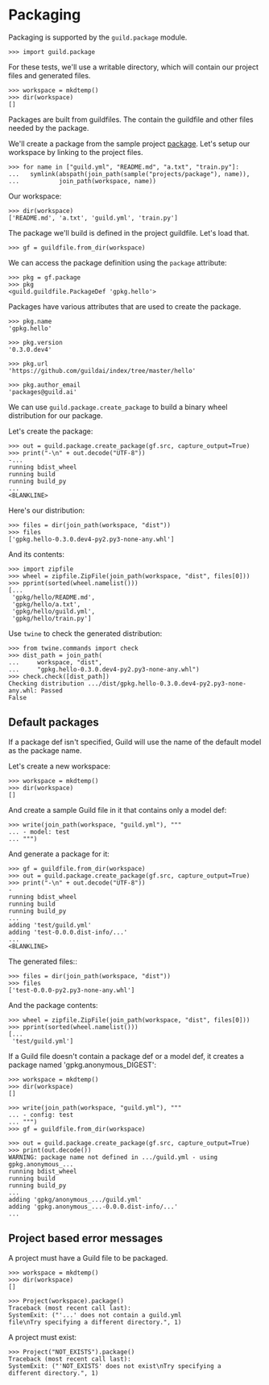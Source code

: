 # Packaging

Packaging is supported by the `guild.package` module.

    >>> import guild.package

For these tests, we'll use a writable directory, which will contain
our project files and generated files.

    >>> workspace = mkdtemp()
    >>> dir(workspace)
    []

Packages are built from guildfiles. The contain the guildfile and
other files needed by the package.

We'll create a package from the sample project
[package](samples/projects/package). Let's setup our workspace by
linking to the project files.

    >>> for name in ["guild.yml", "README.md", "a.txt", "train.py"]:
    ...   symlink(abspath(join_path(sample("projects/package"), name)),
    ...           join_path(workspace, name))

Our workspace:

    >>> dir(workspace)
    ['README.md', 'a.txt', 'guild.yml', 'train.py']

The package we'll build is defined in the project guildfile. Let's
load that.

    >>> gf = guildfile.from_dir(workspace)

We can access the package definition using the `package` attribute:

    >>> pkg = gf.package
    >>> pkg
    <guild.guildfile.PackageDef 'gpkg.hello'>

Packages have various attributes that are used to create the package.

    >>> pkg.name
    'gpkg.hello'

    >>> pkg.version
    '0.3.0.dev4'

    >>> pkg.url
    'https://github.com/guildai/index/tree/master/hello'

    >>> pkg.author_email
    'packages@guild.ai'

We can use `guild.package.create_package` to build a binary wheel
distribution for our package.

Let's create the package:

    >>> out = guild.package.create_package(gf.src, capture_output=True)
    >>> print("-\n" + out.decode("UTF-8"))
    -...
    running bdist_wheel
    running build
    running build_py
    ...
    <BLANKLINE>

Here's our distribution:

    >>> files = dir(join_path(workspace, "dist"))
    >>> files
    ['gpkg.hello-0.3.0.dev4-py2.py3-none-any.whl']

And its contents:

    >>> import zipfile
    >>> wheel = zipfile.ZipFile(join_path(workspace, "dist", files[0]))
    >>> pprint(sorted(wheel.namelist()))
    [...
     'gpkg/hello/README.md',
     'gpkg/hello/a.txt',
     'gpkg/hello/guild.yml',
     'gpkg/hello/train.py']

Use `twine` to check the generated distribution:

    >>> from twine.commands import check
    >>> dist_path = join_path(
    ...     workspace, "dist",
    ...     "gpkg.hello-0.3.0.dev4-py2.py3-none-any.whl")
    >>> check.check([dist_path])
    Checking distribution .../dist/gpkg.hello-0.3.0.dev4-py2.py3-none-any.whl: Passed
    False

## Default packages

If a package def isn't specified, Guild will use the name of the
default model as the package name.

Let's create a new workspace:

    >>> workspace = mkdtemp()
    >>> dir(workspace)
    []

And create a sample Guild file in it that contains only a model def:

    >>> write(join_path(workspace, "guild.yml"), """
    ... - model: test
    ... """)

And generate a package for it:

    >>> gf = guildfile.from_dir(workspace)
    >>> out = guild.package.create_package(gf.src, capture_output=True)
    >>> print("-\n" + out.decode("UTF-8"))
    -
    running bdist_wheel
    running build
    running build_py
    ...
    adding 'test/guild.yml'
    adding 'test-0.0.0.dist-info/...'
    ...
    <BLANKLINE>

The generated files::

    >>> files = dir(join_path(workspace, "dist"))
    >>> files
    ['test-0.0.0-py2.py3-none-any.whl']

And the package contents:

    >>> wheel = zipfile.ZipFile(join_path(workspace, "dist", files[0]))
    >>> pprint(sorted(wheel.namelist()))
    [...
     'test/guild.yml']

If a Guild file doesn't contain a package def or a model def, it
creates a package named 'gpkg.anonymous_DIGEST':

    >>> workspace = mkdtemp()
    >>> dir(workspace)
    []

    >>> write(join_path(workspace, "guild.yml"), """
    ... - config: test
    ... """)
    >>> gf = guildfile.from_dir(workspace)

    >>> out = guild.package.create_package(gf.src, capture_output=True)
    >>> print(out.decode())
    WARNING: package name not defined in .../guild.yml - using gpkg.anonymous_...
    running bdist_wheel
    running build
    running build_py
    ...
    adding 'gpkg/anonymous_.../guild.yml'
    adding 'gpkg.anonymous_...-0.0.0.dist-info/...'
    ...

## Project based error messages

A project must have a Guild file to be packaged.

    >>> workspace = mkdtemp()
    >>> dir(workspace)
    []

    >>> Project(workspace).package()
    Traceback (most recent call last):
    SystemExit: ("'...' does not contain a guild.yml
    file\nTry specifying a different directory.", 1)

A project must exist:

    >>> Project("NOT_EXISTS").package()
    Traceback (most recent call last):
    SystemExit: ("'NOT_EXISTS' does not exist\nTry specifying a
    different directory.", 1)
